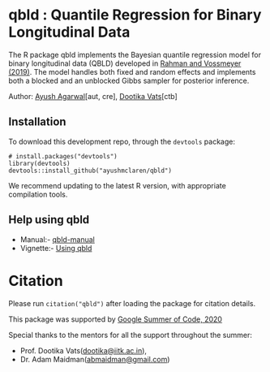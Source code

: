 # qbld : Quantile Regression for Binary Longitudinal Data
The R package qbld implements the Bayesian quantile regression model for binary longitudinal data (QBLD) developed in [Rahman and Vossmeyer (2019)](https://arxiv.org/abs/1909.05560). The model handles both fixed and random effects and implements both a blocked and an unblocked Gibbs sampler for posterior inference.

Author: [Ayush Agarwal](https://www.linkedin.com/in/ayushmclaren/)\[aut, cre\], [Dootika Vats](http://home.iitk.ac.in/~dootika/)\[ctb\]

## Installation
To download this development repo,  through the `devtools` package:

```{r}
# install.packages("devtools")
library(devtools)
devtools::install_github("ayushmclaren/qbld")
```
We recommend updating to the latest R version, with appropriate compilation tools.

## Help using qbld
* Manual:- [qbld-manual](https://github.com/ayushmclaren/ExplainIt/blob/master/qbld-manual.pdf)  
* Vignette:- [Using qbld](https://github.com/ayushmclaren/ExplainIt/blob/master/Using%20qbld.pdf)  

# Citation
Please run `citation("qbld")` after loading the package for citation details.

This package was supported by [Google Summer of Code, 2020](https://summerofcode.withgoogle.com/projects/#6628115486343168)

Special thanks to the mentors for all the support throughout the summer:

* Prof. Dootika Vats(dootika@iitk.ac.in),     
* Dr. Adam Maidman(abmaidman@gmail.com)  
